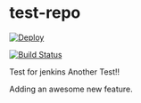 # test-repo

[![Deploy](https://www.herokucdn.com/deploy/button.svg)](https://heroku.com/deploy)

[![Build Status](http://jenkins.couchbits.com:9090/buildStatus/icon?job=test-repo-build)](http://jenkins.couchbits.com:9090/job/test-repo-build)

Test for jenkins 
Another Test!!

Adding an awesome new feature.

